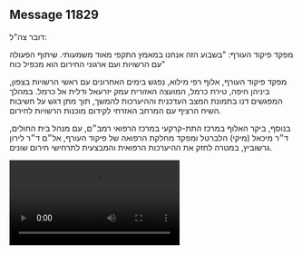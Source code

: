 ## Message 11829

דובר צה"ל: 

מפקד פיקוד העורף: "בשבוע הזה אנחנו במאמץ התקפי מאוד משמעותי. שיתוף הפעולה עם הרשויות ועם ארגוני החירום הוא מכפיל כוח"

מפקד פיקוד העורף, אלוף רפי מילוא, נפגש בימים האחרונים עם ראשי הרשויות בצפון, ביניהן חיפה, טירת כרמל, המועצה האזורית עמק יזרעאל ודלית אל כרמל. במהלך המפגשים דנו בתמונת המצב העדכנית וההיערכות להמשך, תוך מתן דגש על חשיבות השיח הרציף עם המרחב האזרחי לקידום מוכנות הרשויות לחירום.

בנוסף, ביקר האלוף במרכז התת-קרקעי במרכז הרפואי רמב״ם, עם מנהל בית החולים, ד״ר מיכאל (מיקי) הלברטל ומפקד מחלקת הרפואה של פיקוד העורף, אל״ם ד״ר לירון גרשוביץ, במטרה לחזק את ההיערכות הרפואית והמבצעית לתרחישי חירום שונים.

![Video](https://data.iron-swords.co.il/2024/September/26/11829/11829_media.mp4)
